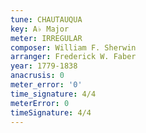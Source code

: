 ```yaml
---
tune: CHAUTAUQUA
key: A♭ Major
meter: IRREGULAR
composer: William F. Sherwin
arranger: Frederick W. Faber
year: 1779-1838
anacrusis: 0
meter_error: '0'
time_signature: 4/4
meterError: 0
timeSignature: 4/4
---
```

